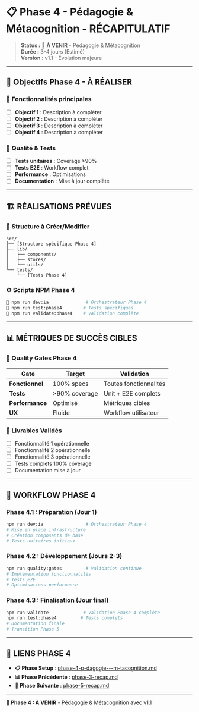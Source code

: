 # 📋 Phase 4 - Pédagogie & Métacognition - RÉCAPITULATIF

> **Status :** 🔄 **À VENIR** - Pédagogie & Métacognition  
> **Durée :** 3-4 jours (Estimé)  
> **Version :** v1.1 - Évolution majeure  

---

## 🎯 **Objectifs Phase 4 - À RÉALISER**

### 🎯 **Fonctionnalités principales**
- [ ] **Objectif 1** : Description à compléter
- [ ] **Objectif 2** : Description à compléter
- [ ] **Objectif 3** : Description à compléter
- [ ] **Objectif 4** : Description à compléter

### 🎯 **Qualité & Tests**
- [ ] **Tests unitaires** : Coverage >90%
- [ ] **Tests E2E** : Workflow complet
- [ ] **Performance** : Optimisations
- [ ] **Documentation** : Mise à jour complète

---

## 🏗️ **RÉALISATIONS PRÉVUES**

### **📁 Structure à Créer/Modifier**
```
src/
├── [Structure spécifique Phase 4]
├── lib/
│   ├── components/
│   ├── stores/
│   └── utils/
└── tests/
    └── [Tests Phase 4]
```

### **⚙️ Scripts NPM Phase 4**
```bash
🎯 npm run dev:ia              # Orchestrateur Phase 4
🎯 npm run test:phase4        # Tests spécifiques
🎯 npm run validate:phase4    # Validation complète
```

---

## 📊 **MÉTRIQUES DE SUCCÈS CIBLES**

### **🎯 Quality Gates Phase 4**
| Gate | Target | Validation |
|------|--------|------------|
| **Fonctionnel** | 100% specs | Toutes fonctionnalités |
| **Tests** | >90% coverage | Unit + E2E complets |
| **Performance** | Optimisé | Métriques cibles |
| **UX** | Fluide | Workflow utilisateur |

### **🎯 Livrables Validés**
- [ ] Fonctionnalité 1 opérationnelle
- [ ] Fonctionnalité 2 opérationnelle  
- [ ] Fonctionnalité 3 opérationnelle
- [ ] Tests complets 100% coverage
- [ ] Documentation mise à jour

---

## 🔄 **WORKFLOW PHASE 4**

### **Phase 4.1 : Préparation (Jour 1)**
```bash
npm run dev:ia                # Orchestrateur Phase 4
# Mise en place infrastructure
# Création composants de base
# Tests unitaires initiaux
```

### **Phase 4.2 : Développement (Jours 2-3)**
```bash
npm run quality:gates         # Validation continue
# Implémentation fonctionnalités
# Tests E2E
# Optimisations performance
```

### **Phase 4.3 : Finalisation (Jour final)**
```bash
npm run validate             # Validation Phase 4 complète
npm run test:phase4         # Tests complets
# Documentation finale
# Transition Phase 5
```

---

## 🔗 **LIENS PHASE 4**

- **📋 Phase Setup** : [phase-4-p-dagogie---m-tacognition.md](./phase-4-p-dagogie---m-tacognition.md)
- **📊 Phase Précédente** : [phase-3-recap.md](./phase-3-recap.md)
- **🔄 Phase Suivante** : [phase-5-recap.md](./phase-5-recap.md)

---

**🎯 Phase 4 : À VENIR** - Pédagogie & Métacognition avec v1.1